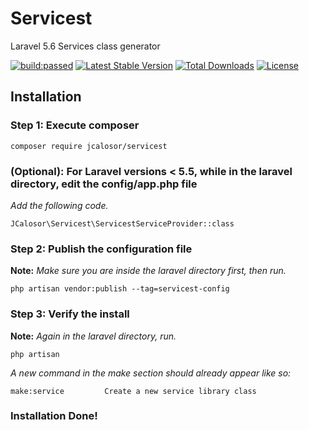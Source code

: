 # Servicest
Laravel 5.6 Services class generator

<p>
<a href="https://travis-ci.com/jcalosor/servicest"><img src="https://travis-ci.com/jcalosor/servicest.svg?branch=master" alt="build:passed"></a>
<a href="https://packagist.org/packages/jcalosor/servicest"><img src="https://poser.pugx.org/jcalosor/servicest/v/stable.svg" alt="Latest Stable Version"></a>
<a href="https://packagist.org/packages/jcalosor/servicest"><img src="https://poser.pugx.org/jcalosor/servicest/downloads.svg" alt="Total Downloads"></a>
<a href="https://packagist.org/packages/jcalosor/servicest"><img src="https://poser.pugx.org/jcalosor/servicest/license.svg" alt="License"></a>
</p>

## Installation

### Step 1: Execute composer
```
composer require jcalosor/servicest
```

### (Optional): For Laravel versions < 5.5, while in the  laravel directory, edit the config/app.php file
_Add the following code._
```
JCalosor\Servicest\ServicestServiceProvider::class
```

### Step 2: Publish the configuration file
**Note:** _Make sure you are inside the laravel directory first, then run._
```
php artisan vendor:publish --tag=servicest-config
```

### Step 3: Verify the install
**Note:** _Again in the laravel directory, run._
```
php artisan
```
_A new command in the make section should already appear like so:_
```
make:service         Create a new service library class
```

### Installation Done!